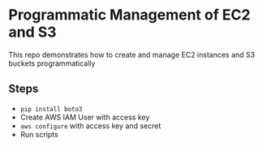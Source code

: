 # Programmatic Management of EC2 and S3

This repo demonstrates how to create and manage EC2 instances and S3 buckets programmatically

## Steps

- `pip install boto3`
- Create AWS IAM User with access key
- `aws configure` with access key and secret
- Run scripts
